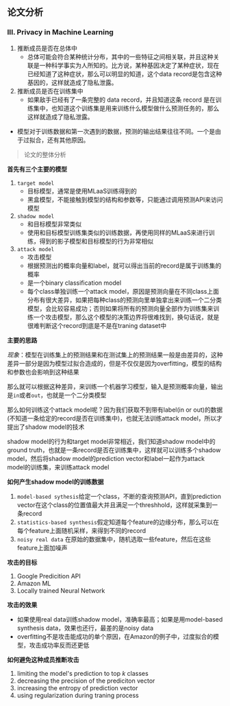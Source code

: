 ## 论文分析


### III. Privacy in Machine Learning
1. 推断成员是否在总体中
    * 总体可能会符合某种统计分布，其中的一些特征之间相关联，并且这种关联是一种科学事实为人所知的。比方说，某种基因决定了某种症状，现在已经知道了这种症状，那么可以明显的知道，这个data record是包含这种基因的，这样就造成了隐私泄露。
1. 推断成员是否在训练集中
    * 如果敌手已经有了一条完整的 data record，并且知道这条 record 是在训练集中，也知道这个训练集是用来训练什么模型做什么预测任务的，那么这样就造成了隐私泄露。

* 模型对于训练数据和第一次遇到的数据，预测的输出结果往往不同。一个是由于过拟合，还有其他原因。


> 论文的整体分析

**首先有三个主要的模型**

1. `target model` 
    * 目标模型，通常是使用MLaaS训练得到的
    * 黑盒模型，不能接触到模型的结构和参数等，只能通过调用预测API来访问模型
2. `shadow model`
    * 和目标模型非常类似
    * 使用和目标模型训练集类似的训练数据，再使用同样的MLaaS来进行训练，得到的影子模型和目标模型的行为非常相似
3. `attack model`
    * 攻击模型
    * 根据预测出的概率向量和label，就可以得出当前的record是属于训练集的概率
    * 是一个binary classification model
    * 每个class单独训练一个attack model，原因是预测向量在不同class上面分布有很大差异，如果把每种class的预测向里单独拿出来训练一个二分类模型，会比较容易成功；否则如果将所有的预测向量全部作为训练集来训练一个攻击模型，那么这个模型的决策边界将很难找到，换句话说，就是很难判断这个record到底是不是在traning dataset中

**主要的思路**

*现象*：模型在训练集上的预测结果和在测试集上的预测结果一般是由差异的，这种差异一部分是因为模型过拟合造成的，但是不仅仅是因为overfitting，模型的结构和参数也会影响到这种结果

那么就可以根据这种差异，来训练一个机器学习模型，输入是预测概率向量，输出是`in`或者`out`，也就是一个二分类模型

那么如何训练这个attack model呢？因为我们获取不到带有label(in or out)的数据(不知道一条给定的record是否在训练集中)，也就无法训练attack model，所以才提出了shadow model的技术

shadow model的行为和target model非常相近，我们知道shadow model中的ground truth，也就是一条record是否在训练集中，这样就可以训练多个shadow model，然后将shadow model的prediction vector和label一起作为attack model的训练集，来训练attack model

**如何产生shadow model的训练数据**

1. `model-based sythesis`给定一个class，不断的查询预测API，直到prediction vector在这个class的位置值最大并且满足一个threshhold，这样就采集到一条record
2. `statistics-based synthesis`假定知道每个feature的边缘分布，那么可以在每个feature上面随机采样，来得到不同的record
3. `noisy real data` 在原始的数据集中，随机选取一些feature，然后在这些feature上面加噪声

**攻击的目标**
1. Google Predicition API
2. Amazon ML
3. Locally trained Neural Network


**攻击的效果**
* 如果使用real data训练shadow model，准确率最高；如果是用model-based synthesis data，效果也还行，最差的是noisy data
* overfitting不是攻击能成功的单个原因，在Amazon的例子中，过度拟合的模型，攻击成功率反而还更低


**如何避免这种成员推断攻击**
1. limiting the model's prediction to top *k* classes
2. decreasing the precision of the prediciton vector
3. increasing the entropy of prediction vector
4. using regularization during traning process